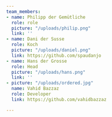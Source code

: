 ```yaml
---
team_members:
- name: Philipp der Gemütliche
  role: role
  picture: "/uploads/philip.png"
  link: ''
- name: Dani der Susse
  role: Koch
  picture: "/uploads/daniel.png"
  link: https://github.com/spaudanjo
- name: Hans der Grosse
  role: Head
  picture: "/uploads/hans.png"
  link: ''
- picture: "/uploads/ordered.jpg"
  name: Vahid Bazzaz
  role: Developer
  link: https://github.com/vahidbazzaz

---
```

